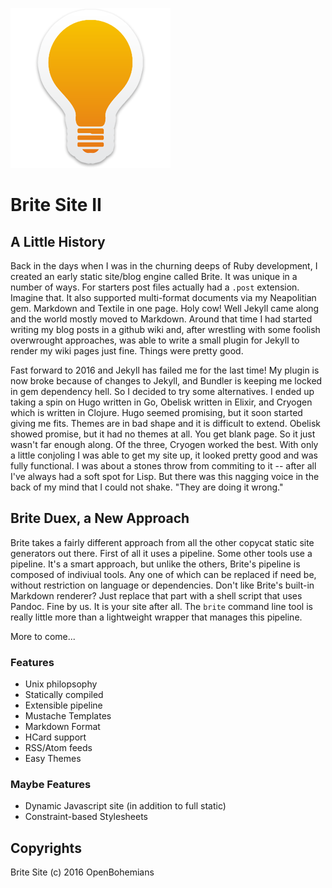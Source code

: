 ![Lightbulb!](logo.png)

# Brite Site II


## A Little History

Back in the days when I was in the churning deeps of Ruby development, I created an early
static site/blog engine called Brite. It was unique in a number of ways. For starters
post files actually had a `.post` extension. Imagine that. It also supported multi-format
documents via my Neapolitian gem. Markdown and Textile in one page. Holy cow! Well Jekyll
came along and the world mostly moved to Markdown. Around that time I had started writing
my blog posts in a github wiki and, after wrestling with some foolish overwrought approaches,
was able to write a small plugin for Jekyll to render my wiki pages just fine. Things were
pretty good.

Fast forward to 2016 and Jekyll has failed me for the last time! My plugin is now broke 
because of changes to Jekyll, and Bundler is keeping me locked in gem dependency hell. So
I decided to try some alternatives. I ended up taking a spin on Hugo written in Go, Obelisk
written in Elixir, and Cryogen which is written in Clojure. Hugo seemed promising, but it 
soon started giving me fits. Themes are in bad shape and it is difficult to extend. Obelisk
showed promise, but it had no themes at all. You get blank page. So it just wasn't far enough
along. Of the three, Cryogen worked the best. With only a little conjoling I was able to get
my site up, it looked pretty good and was fully functional. I was about a stones throw from
commiting to it -- after all I've always had a soft spot for Lisp. But there was this nagging
voice in the back of my mind that I could not shake. "They are doing it wrong."


## Brite Duex, a New Approach

Brite takes a fairly different approach from all the other copycat static site generators
out there. First of all it uses a pipeline. Some other tools use a pipeline. It's a smart
approach, but unlike the others, Brite's pipeline is composed of indiviual tools. Any one
of which can be replaced if need be, without restriction on language or dependencies.
Don't like Brite's built-in Markdown renderer? Just replace that part with a shell script
that uses Pandoc. Fine by us. It is your site after all. The `brite` command line tool
is really little more than a lightweight wrapper that manages this pipeline.

More to come...

### Features

* Unix philopsophy
* Statically compiled 
* Extensible pipeline
* Mustache Templates
* Markdown Format
* HCard support
* RSS/Atom feeds
* Easy Themes

### Maybe Features

* Dynamic Javascript site (in addition to full static)
* Constraint-based Stylesheets


## Copyrights

Brite Site (c) 2016 OpenBohemians

